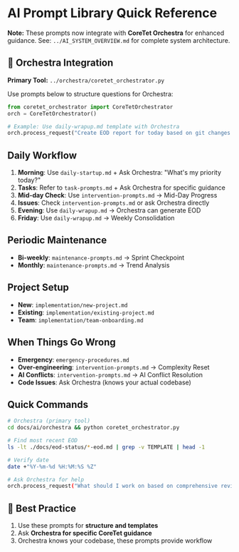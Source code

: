 # AI Prompt Library Quick Reference

**Note:** These prompts now integrate with **CoreTet Orchestra** for enhanced guidance.
See: `../AI_SYSTEM_OVERVIEW.md` for complete system architecture.

## 🎵 Orchestra Integration

**Primary Tool:** `../orchestra/coretet_orchestrator.py`

Use prompts below to structure questions for Orchestra:
```python
from coretet_orchestrator import CoreTetOrchestrator
orch = CoreTetOrchestrator()

# Example: Use daily-wrapup.md template with Orchestra
orch.process_request("Create EOD report for today based on git changes and task log")
```

## Daily Workflow
1. **Morning**: Use `daily-startup.md` + Ask Orchestra: "What's my priority today?"
2. **Tasks**: Refer to `task-prompts.md` + Ask Orchestra for specific guidance
3. **Mid-day Check**: Use `intervention-prompts.md` → Mid-Day Progress
4. **Issues**: Check `intervention-prompts.md` or ask Orchestra directly
5. **Evening**: Use `daily-wrapup.md` → Orchestra can generate EOD
6. **Friday**: Use `daily-wrapup.md` → Weekly Consolidation

## Periodic Maintenance
- **Bi-weekly**: `maintenance-prompts.md` → Sprint Checkpoint
- **Monthly**: `maintenance-prompts.md` → Trend Analysis

## Project Setup
- **New**: `implementation/new-project.md`
- **Existing**: `implementation/existing-project.md`
- **Team**: `implementation/team-onboarding.md`

## When Things Go Wrong
- **Emergency**: `emergency-procedures.md`
- **Over-engineering**: `intervention-prompts.md` → Complexity Reset
- **AI Conflicts**: `intervention-prompts.md` → AI Conflict Resolution
- **Code Issues**: Ask Orchestra (knows your actual codebase)

## Quick Commands
```bash
# Orchestra (primary tool)
cd docs/ai/orchestra && python coretet_orchestrator.py

# Find most recent EOD
ls -lt ./docs/eod-status/*-eod.md | grep -v TEMPLATE | head -1

# Verify date
date +"%Y-%m-%d %H:%M:%S %Z"

# Ask Orchestra for help
orch.process_request("What should I work on based on comprehensive review?")
```

## 🎯 Best Practice
1. Use these prompts for **structure and templates**
2. Ask **Orchestra for specific CoreTet guidance**
3. Orchestra knows your codebase, these prompts provide workflow

